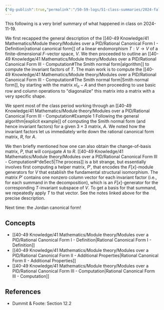 ```yaml
---
{"dg-publish":true,"permalink":"/50-59-logs/51-class-summaries/2024-fall/math-561/2024-11/2024-11-19/","updated":"2024-11-19T11:21:52-08:00"}
---
```


This following is a very brief summary of what happened in class on 2024-11-19.

We first recapped the general description of the [[40-49 Knowledge/41 Mathematics/Module theory/Modules over a PID/Rational Canonical Form I - Definition\|rational canonical form]] of a linear endomorphism $T:V\to V$ of a finite-dimensional $F$-vector space, $V$. We then proceeded to outline an [[40-49 Knowledge/41 Mathematics/Module theory/Modules over a PID/Rational Canonical Form III - Computation#The Smith normal form\|algorithm]] to compute the invariant factors of $T$. The main work is to compute the [[40-49 Knowledge/41 Mathematics/Module theory/Modules over a PID/Rational Canonical Form III - Computation#The Smith normal form\|Smith normal form]], by starting with the matrix $xI_n-A$ and then proceeding to use basic row and column operations to "diagonalize" this matrix into a matrix with a very specific shape.

We spent most of the class period working through an [[40-49 Knowledge/41 Mathematics/Module theory/Modules over a PID/Rational Canonical Form III - Computation#Example 1 Following the general algorithm\|explicit example]] of computing the Smith normal form (and hence invariant factors) for a given $3\times 3$ matrix, $A$. We noted how the invariant factors let us immediately write down the rational canonical form matrix, $R$, for $A$.

We then briefly mentioned how one can also obtain the change-of-basis matrix, $P$, that will conjugate $A$ to $R$. [[40-49 Knowledge/41 Mathematics/Module theory/Modules over a PID/Rational Canonical Form III - Computation#^de5ec5\|The process]] is a bit strange, but essentially involves first computing a helper matrix, $P'$, that encodes the $F[x]$-module generators for $V$ that establish the fundamental structural isomorphism. The matrix $P'$ contains one nonzero column vector for each invariant factor (i.e., for each summand in the decomposition), which is an $F[x]$-generator for the corresponding $T$-invariant subspace of $V$. To get a basis for that summand, we repeatedly apply $T$ to that vector. See the notes linked above for the precise description.

Next time: the Jordan canonical form!
## Concepts

- [[40-49 Knowledge/41 Mathematics/Module theory/Modules over a PID/Rational Canonical Form I - Definition\|Rational Canonical Form I - Definition]]
- [[40-49 Knowledge/41 Mathematics/Module theory/Modules over a PID/Rational Canonical Form II - Additional Properties\|Rational Canonical Form II - Additional Properties]]
- [[40-49 Knowledge/41 Mathematics/Module theory/Modules over a PID/Rational Canonical Form III - Computation\|Rational Canonical Form III - Computation]]

## References

- Dummit & Foote: Section 12.2 